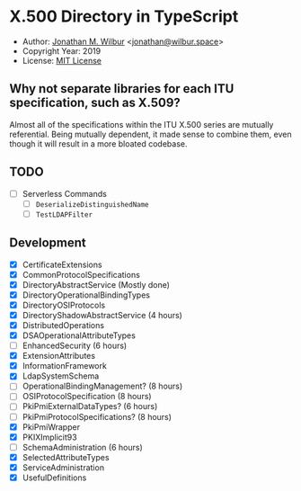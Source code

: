 # X.500 Directory in TypeScript

* Author: [Jonathan M. Wilbur](https://github.com/JonathanWilbur) <[jonathan@wilbur.space](mailto:jonathan@wilbur.space)>
* Copyright Year: 2019
* License: [MIT License](https://mit-license.org/)

## Why not separate libraries for each ITU specification, such as X.509?

Almost all of the specifications within the ITU X.500 series are mutually
referential. Being mutually dependent, it made sense to combine them, even
though it will result in a more bloated codebase.

## TODO

- [ ] Serverless Commands
  - [ ] `DeserializeDistinguishedName`
  - [ ] `TestLDAPFilter`

## Development

- [x] CertificateExtensions
- [x] CommonProtocolSpecifications
- [x] DirectoryAbstractService (Mostly done)
- [x] DirectoryOperationalBindingTypes
- [x] DirectoryOSIProtocols
- [x] DirectoryShadowAbstractService (4 hours)
- [x] DistributedOperations
- [x] DSAOperationalAttributeTypes
- [ ] EnhancedSecurity (6 hours)
- [x] ExtensionAttributes
- [x] InformationFramework
- [x] LdapSystemSchema
- [ ] OperationalBindingManagement? (8 hours)
- [ ] OSIProtocolSpecification (8 hours)
- [ ] PkiPmiExternalDataTypes? (6 hours)
- [ ] PkiPmiProtocolSpecifications? (8 hours)
- [x] PkiPmiWrapper
- [x] PKIXImplicit93
- [ ] SchemaAdministration (6 hours)
- [x] SelectedAttributeTypes
- [x] ServiceAdministration
- [x] UsefulDefinitions
